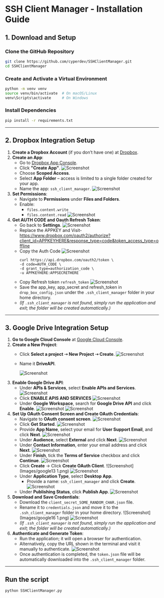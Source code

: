 # **SSH Client Manager - Installation Guide**

## **1. Download and Setup**

### **Clone the GitHub Repository**

```bash
git clone https://github.com/cyperdev/SSHClientManager.git
cd SSHClientManager
```

### **Create and Activate a Virtual Environment**

```bash
python -m venv venv
source venv/bin/activate  # On macOS/Linux
venv\Scripts\activate     # On Windows
```

### **Install Dependencies**

```bash
pip install -r requirements.txt
```

---

## **2. Dropbox Integration Setup**

1. **Create a Dropbox Account** (if you don’t have one) at [Dropbox](https://www.dropbox.com/).
2. **Create an App**:
    - Go to [Dropbox App Console](https://www.dropbox.com/developers/apps).
    - Click **"Create App"**.
		![Screenshot](Images/dropbox1.png)
    - Choose **Scoped Access**.
    - Select **App Folder** – access is limited to a single folder created for your app.
    - Name the app: `ssh_client_manager`.
	    ![Screenshot](Images/dropbox2.png)
3. **Set Permissions**:
    - Navigate to **Permissions** under **Files and Folders**.
    - Enable:
        - `files.content.write`
        - `files.content.read`
        ![Screenshot](Images/dropbox3.png)
4. **Get AUTH CODE and Oauth Refresh Token**:
    - Go back to **Settings**.
      ![Screenshot](Images/dropbox4.png)
    - Replace the APPKEY and Visit- https://www.dropbox.com/oauth2/authorize?client_id=APPKEYHERE&response_type=code&token_access_type=offline
    - Copy the Auth Code
      ![Screenshot](Images/dropbox5.png)
        ```
        curl https://api.dropbox.com/oauth2/token \
	    -d code=AUTH_CODE \
	    -d grant_type=authorization_code \
	    -u APPKEYHERE:APPSECRETHERE​
       ```
    - Copy Refresh token ```refresh_token```
      ![Screenshot](Images/dropbox6.png)
    - Save the app_key, app_secret and refresh_token in `drop_box_config.json` under the `.ssh_client_manager` folder in your home directory.
    - _(If `.ssh_client_manager` is not found, simply run the application and exit; the folder will be created automatically.)_

---

## **3. Google Drive Integration Setup**

1. **Go to Google Cloud Console** at [Google Cloud Console](https://console.cloud.google.com/).
2. **Create a New Project**:
    - Click **Select a project ➝ New Project ➝ Create**.
	    ![Screenshot](Images/google1.png)
    - Name it **DriveAPI**.
      
	    ![Screenshot](Images/google2.png)
3. **Enable Google Drive API**:
    - Under **APIs & Services**, select **Enable APIs and Services**.
	    ![Screenshot](Images/google3.png)
    - Click **ENABLE APIS AND SERVICES**
	    ![Screenshot](Images/google4.png)
    - Under **Google Workspace**, search for **Google Drive API** and click **Enable**.
	    ![Screenshot](Images/google5.png)
	    ![Screenshot](Images/google6.png)
4. **Set Up OAuth Consent Screen and Create OAuth Credentials**:
    - Navigate to **OAuth consent screen**.
	    ![Screenshot](Images/google7.png)
    - Click **Get Started**.
	    ![Screenshot](Images/google8.png)
    - Provide **App Name**, select your email for **User Support Email**, and click **Next**.
	    ![Screenshot](Images/google9.png)
    - Under **Audience**, select **External** and click **Next**.
	    ![Screenshot](Images/google10.png)
    - Under **Contact Information**, enter your email address and click **Next**.
	    ![Screenshot](Images/google11.png)
    - Under **Finish**, tick the **Terms of Service** checkbox and click **Continue**.
	    ![Screenshot](Images/google12.png)
    - Click **Create** → Click **Create OAuth Client**.
		![Screenshot](Images/google13 1.png)
	    ![Screenshot](Images/google14.png)
    - Under **Application Type**, select **Desktop App**.
	    - Provide a name: `ssh_client_manager` and click **Create**.
		![Screenshot](Images/google15.png)
    - Under **Publishing Status**, click **Publish App**.
	    ![Screenshot](Images/google18.png)
5. **Download and Save Credentials**:
    - Download the `client_secret_SOME_RANDOM_CHAR.json` file.
    - Rename it to `credentials.json` and move it to the `.ssh_client_manager` folder in your home directory.
	    ![Screenshot](Images/google16 1.png)
	    ![Screenshot](Images/google17.png)
    - _(If `.ssh_client_manager` is not found, simply run the application and exit; the folder will be created automatically.)_
6. **Authenticate and Generate Token**:
    - Run the application; it will open a browser for authentication.
    - Alternatively, copy the URL shown in the terminal and visit it manually to authenticate.
	    ![Screenshot](Images/google19.png)
    - Once authentication is completed, the `token.json` file will be automatically downloaded into the `.ssh_client_manager` folder.

---
## Run the script
```bash
python SSHClientManager.py
```
